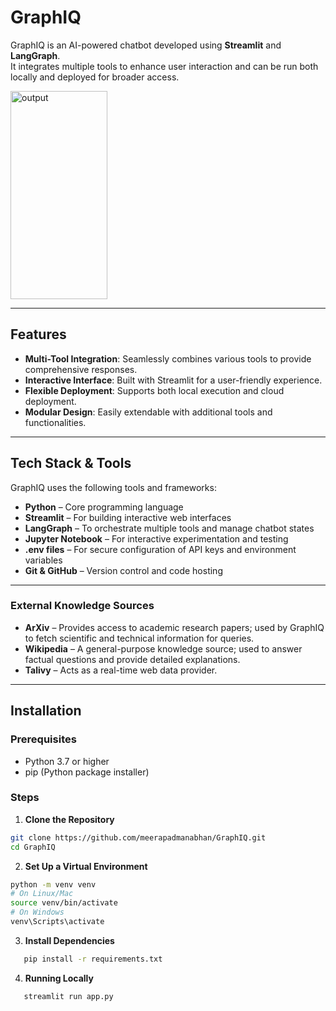 # GraphIQ

GraphIQ is an AI-powered chatbot developed using **Streamlit** and **LangGraph**.  
It integrates multiple tools to enhance user interaction and can be run both locally and deployed for broader access.

<img width="155" height="333" alt="output" src="https://github.com/user-attachments/assets/e83d8ccb-aba1-4832-b7be-03132977704c" />

---

## Features

- **Multi-Tool Integration**: Seamlessly combines various tools to provide comprehensive responses.
- **Interactive Interface**: Built with Streamlit for a user-friendly experience.
- **Flexible Deployment**: Supports both local execution and cloud deployment.
- **Modular Design**: Easily extendable with additional tools and functionalities.

---

## Tech Stack & Tools

GraphIQ uses the following tools and frameworks:

- **Python** – Core programming language
- **Streamlit** – For building interactive web interfaces
- **LangGraph** – To orchestrate multiple tools and manage chatbot states
- **Jupyter Notebook** – For interactive experimentation and testing
- **.env files** – For secure configuration of API keys and environment variables
- **Git & GitHub** – Version control and code hosting

---

### External Knowledge Sources

- **ArXiv** – Provides access to academic research papers; used by GraphIQ to fetch scientific and technical information for queries.
- **Wikipedia** – A general-purpose knowledge source; used to answer factual questions and provide detailed explanations.
- **Talivy** – Acts as a real-time web data provider.

---

## Installation

### Prerequisites

- Python 3.7 or higher
- pip (Python package installer)

### Steps

1. **Clone the Repository**

```bash
git clone https://github.com/meerapadmanabhan/GraphIQ.git
cd GraphIQ
```


2. **Set Up a Virtual Environment**

```bash
python -m venv venv
# On Linux/Mac
source venv/bin/activate
# On Windows
venv\Scripts\activate
```
3. **Install Dependencies**
```bash
   pip install -r requirements.txt
```
4. **Running Locally**
```bash
   streamlit run app.py
```
